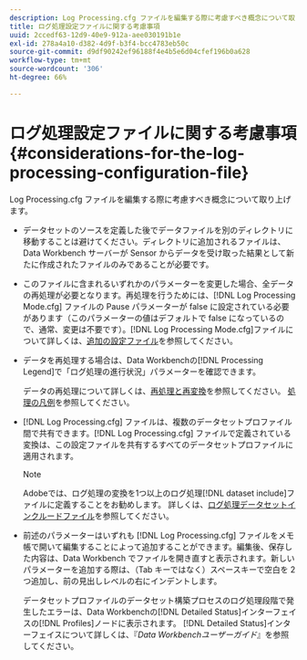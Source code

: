 ```yaml
---
description: Log Processing.cfg ファイルを編集する際に考慮すべき概念について取り上げます。
title: ログ処理設定ファイルに関する考慮事項
uuid: 2ccedf63-12d9-40e9-912a-aee030191b1e
exl-id: 278a4a10-d382-4d9f-b3f4-bcc4783eb50c
source-git-commit: d9df90242ef96188f4e4b5e6d04cfef196b0a628
workflow-type: tm+mt
source-wordcount: '306'
ht-degree: 66%

---
```


# ログ処理設定ファイルに関する考慮事項{#considerations-for-the-log-processing-configuration-file}

Log Processing.cfg ファイルを編集する際に考慮すべき概念について取り上げます。

* データセットのソースを定義した後でデータファイルを別のディレクトリに移動することは避けてください。ディレクトリに追加されるファイルは、Data Workbench サーバーが Sensor からデータを受け取った結果として新たに作成されたファイルのみであることが必要です。
* このファイルに含まれるいずれかのパラメーターを変更した場合、全データの再処理が必要となります。再処理を行うためには、[!DNL Log Processing Mode.cfg] ファイルの Pause パラメーターが false に設定されている必要があります（このパラメーターの値はデフォルトで false になっているので、通常、変更は不要です）。[!DNL Log Processing Mode.cfg]ファイルについて詳しくは、[追加の設定ファイル](../../../home/c-dataset-const-proc/c-add-config-files/c-add-config-files.md#concept-1afef4f88f1e467ab4326875fd1d3004)を参照してください。

* データを再処理する場合は、Data Workbenchの[!DNL Processing Legend]で「ログ処理の進行状況」パラメーターを確認できます。

   データの再処理について詳しくは、[再処理と再変換](../../../home/c-dataset-const-proc/c-reproc-retrans/c-unst-reproc-retrans.md)を参照してください。 [処理の凡例](../../../home/c-get-started/c-admin-intrf/c-pro-lgd.md#concept-233e27c9c84c426f8c178a27cc7ff828)を参照してください。

* [!DNL Log Processing.cfg] ファイルは、複数のデータセットプロファイル間で共有できます。[!DNL Log Processing.cfg] ファイルで定義されている変換は、この設定ファイルを共有するすべてのデータセットプロファイルに適用されます。

   >[!NOTE]
   >
   >Adobeでは、ログ処理の変換を1つ以上のログ処理[!DNL dataset include]ファイルに定義することをお勧めします。 詳しくは、[ログ処理データセットインクルードファイル](../../../home/c-dataset-const-proc/c-dataset-inc-files/c-types-dataset-inc-files/c-log-proc-dataset-inc-files/c-log-proc-dataset-inc-files.md#concept-999475a22519432e98844622ca95b6ab)を参照してください。

* 前述のパラメーターはいずれも [!DNL Log Processing.cfg] ファイルをメモ帳で開いて編集することによって追加することができます。編集後、保存した内容は、Data Workbench でファイルを開き直すと表示されます。新しいパラメーターを追加する際は、（Tab キーではなく）スペースキーで空白を 2 つ追加し、前の見出しレベルの右にインデントします。

   データセットプロファイルのデータセット構築プロセスのログ処理段階で発生したエラーは、Data Workbenchの[!DNL Detailed Status]インターフェイスの[!DNL Profiles]ノードに表示されます。 [!DNL Detailed Status]インターフェイスについて詳しくは、『*Data Workbenchユーザーガイド*』を参照してください。
